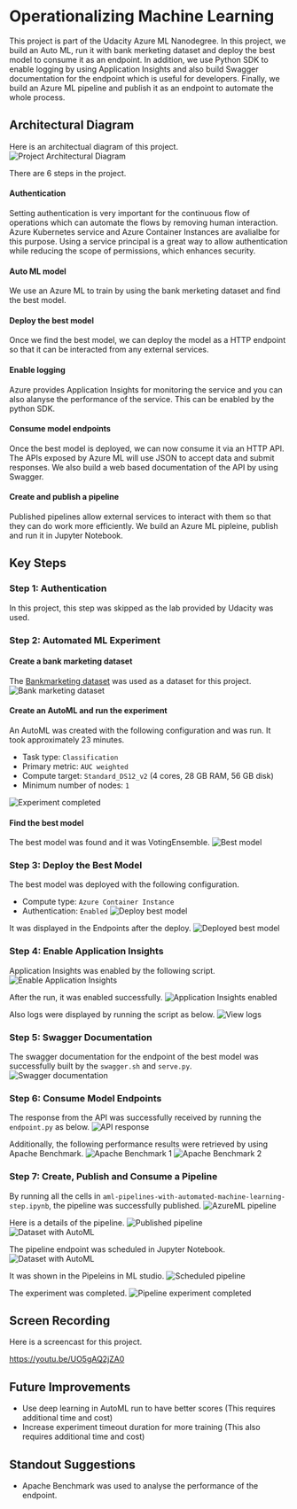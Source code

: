 
# Operationalizing Machine Learning
This project is part of the Udacity Azure ML Nanodegree. In this project, we build an Auto ML, run it with bank merketing dataset and deploy the best model to consume it as an endpoint.
In addition, we use Python SDK to enable logging by using Application Insights and also build Swagger documentation for the endpoint which is useful for developers.
Finally, we build an Azure ML pipeline and publish it as an endpoint to automate the whole process.

## Architectural Diagram
Here is an architectual diagram of this project.
![Project Architectural Diagram](/images/ProjectArchitecturalDiagram.PNG)

There are 6 steps in the project.
#### Authentication
Setting authentication is very important for the continuous flow of operations which can automate the flows by removing human interaction.
Azure Kubernetes service and Azure Container Instances are avalialbe for this purpose.
Using a service principal is a great way to allow authentication while reducing the scope of permissions, which enhances security.

#### Auto ML model
We use an Azure ML to train by using the bank merketing dataset and find the best model.

#### Deploy the best model
Once we find the best model, we can deploy the model as a HTTP endpoint so that it can be interacted from any external services.

#### Enable logging
Azure provides Application Insights for monitoring the service and you can also alanyse the performance of the service.
This can be enabled by the python SDK.

#### Consume model endpoints
Once the best model is deployed, we can now consume it via an HTTP API. The APIs exposed by Azure ML will use JSON to accept data and submit responses.
We also build a web based documentation of the API by using Swagger.

#### Create and publish a pipeline
Published pipelines allow external services to interact with them so that they can do work more efficiently.
We build an Azure ML pipleine, publish and run it in Jupyter Notebook.


## Key Steps
### Step 1: Authentication
In this project, this step was skipped as the lab provided by Udacity was used.

### Step 2: Automated ML Experiment
#### Create a bank marketing dataset
The [Bankmarketing dataset](https://automlsamplenotebookdata.blob.core.windows.net/automl-sample-notebook-data/bankmarketing_train.csv) was used as a dataset for this project.
![Bank marketing dataset](/images/01_Step2_RegisteredDatasets.PNG)

#### Create an AutoML and run the experiment
An AutoML was created with the following configuration and was run. It took approximately 23 minutes.
* Task type: `Classification`
* Primary metric: `AUC weighted`
* Compute target: `Standard_DS12_v2` (4 cores, 28 GB RAM, 56 GB disk)
* Minimum number of nodes: `1`

![Experiment completed](/images/02_Step2_ExperimentCompletedDetails.PNG)

#### Find the best model
The best model was found and it was VotingEnsemble.
![Best model](/images/03_Step2_BestModelDetails.PNG)

### Step 3: Deploy the Best Model
The best model was deployed with the following configuration.
* Compute type: `Azure Container Instance`
* Authentication: `Enabled`
![Deploy best model](/images/03a_Step3_DeployBestModel.PNG)

It was displayed in the Endpoints after the deploy.
![Deployed best model](/images/03b_Step3_DeplyBestModel_Added.PNG)

### Step 4: Enable Application Insights
Application Insights was enabled by the following script.
![Enable Application Insights](/images/04a_Step4_EnableApplicationInsights.PNG)

After the run, it was enabled successfully.
![Application Insights enabled](/images/04_Step4_EnableApplicationInsights_Enabled.PNG)

Also logs were displayed by running the script as below.
![View logs](/images/05_Step4_RunningLogs.PNG)

### Step 5: Swagger Documentation
The swagger documentation for the endpoint of the best model was successfully built by the `swagger.sh` and `serve.py`.
![Swagger documentation](/images/06_Step5_SwaggerDocForBestModel.PNG)

### Step 6: Consume Model Endpoints
The response from the API was successfully received by running the `endpoint.py` as below.
![API response](/images/07_Step6_ConsumeEndpoint.PNG)

Additionally, the following performance results were retrieved by using Apache Benchmark.
![Apache Benchmark 1](/images/08_Step6_ApacheBenchmark1.PNG)
![Apache Benchmark 2](/images/09_Step6_ApacheBenchmark2.PNG)

### Step 7: Create, Publish and Consume a Pipeline
By running all the cells in `aml-pipelines-with-automated-machine-learning-step.ipynb`, the pipeline was successfully published.
![AzureML pipeline](/images/10_Step7_PipelineEndpoint.PNG)

Here is a details of the pipeline.
![Published pipeline](/images/12_Step7_PublishedPipelineOverview.PNG)
![Dataset with AutoML](/images/11_Step7_DatasetWithAutoML.PNG)

The pipeline endpoint was scheduled in Jupyter Notebook.
![Dataset with AutoML](/images/13_Step7_PipelineRunDetails.PNG)

It was shown in the Pipeleins in ML studio.
![Scheduled pipeline](/images/15_Step7_PipelineScheduledRun.PNG)

The experiment was completed.
![Pipeline experiment completed](/images/16_Step7_PipelineExperimentRunCompleted.PNG)


## Screen Recording
Here is a screencast for this project.

https://youtu.be/UO5gAQ2jZA0


## Future Improvements
* Use deep learning in AutoML run to have better scores (This requires additional time and cost)
* Increase experiment timeout duration for more training (This also requires additional time and cost)


## Standout Suggestions
* Apache Benchmark was used to analyse the performance of the endpoint.

